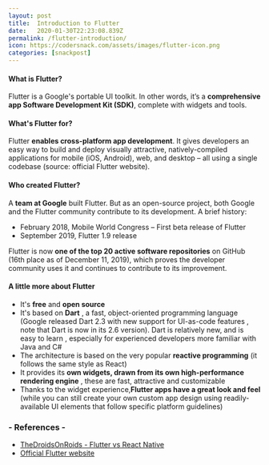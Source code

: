 ```yaml
---
layout: post
title:  Introduction to Flutter
date:   2020-01-30T22:23:08.839Z
permalink: /flutter-introduction/
icon: https://codersnack.com/assets/images/flutter-icon.png
categories: [snackpost]
---
```

#### What is Flutter?
Flutter is a Google's portable UI toolkit. In other words, it’s a **comprehensive app Software Development Kit (SDK)**, complete with widgets and tools.

#### What's Flutter for?
Flutter **enables cross-platform app development**. It gives developers an easy way to build and deploy visually attractive, natively-compiled applications for mobile (iOS, Android), web, and desktop – all using a single codebase (source: official Flutter website).

#### Who created Flutter?
A **team at Google** built Flutter. But as an open-source project, both Google and the Flutter community contribute to its development. A brief history:
- February 2018, Mobile World Congress – First beta release of Flutter
- September 2019, Flutter 1.9 release

Flutter is now **one of the top 20 active software repositories** on GitHub (16th place as of December 11, 2019), which proves the developer community uses it and continues to contribute to its improvement.

#### A little more about Flutter

- It's **free** and **open source**
- It's based on **Dart** , a fast, object-oriented programming language (Google released Dart 2.3 with new support for UI-as-code features , note that Dart is now in its 2.6 version). Dart is relatively new, and is easy to learn , especially for experienced developers more familiar with Java and C#
- The architecture is based on the very popular **reactive programming** (it follows the same style as React)
- It provides its **own widgets, drawn from its own high-performance rendering engine** , these are fast, attractive and customizable
- Thanks to the widget experience,**Flutter apps have a great look and feel** (while you can still create your own custom app design using readily-available UI elements that follow specific platform guidelines)

### - References -

- [TheDroidsOnRoids - Flutter vs React Native](https://www.thedroidsonroids.com/blog/flutter-vs-react-native-what-to-choose-in-2020#whatisflutter)
- [Official Flutter website](https://flutter.dev/)
